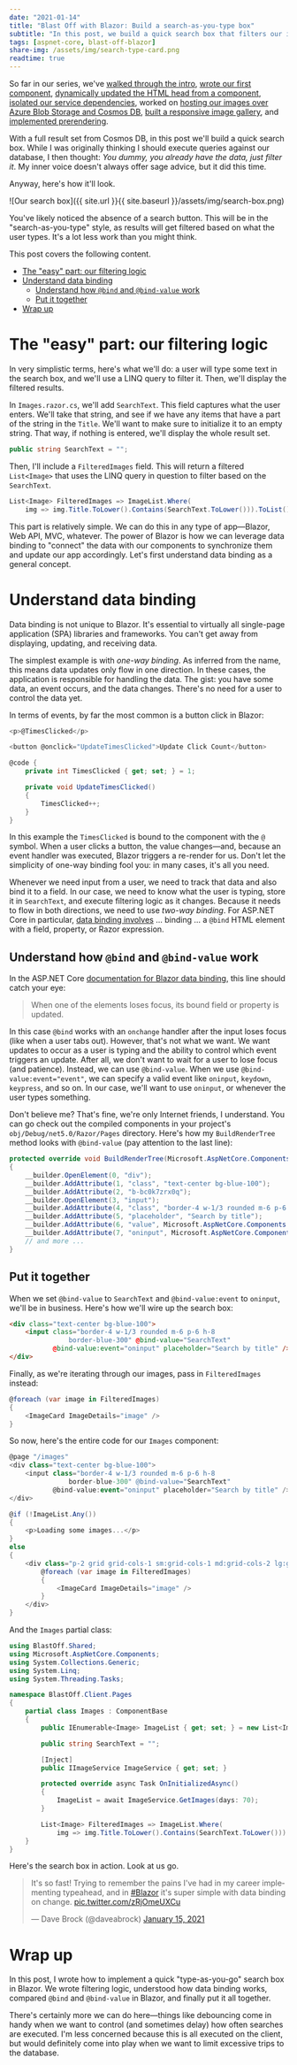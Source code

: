 ```yaml
---
date: "2021-01-14"
title: "Blast Off with Blazor: Build a search-as-you-type box"
subtitle: "In this post, we build a quick search box that filters our images."
tags: [aspnet-core, blast-off-blazor]
share-img: /assets/img/search-type-card.png
readtime: true
---
```


So far in our series, we've [walked through the intro](https://daveabrock.com/2020/10/26/blast-off-blazor-intro), [wrote our first component](https://daveabrock.com/2020/10/28/blast-off-blazor-404-page), [dynamically updated the HTML head from a component](https://daveabrock.com/2020/11/08/blast-off-blazor-update-head), [isolated our service dependencies](https://daveabrock.com/2020/11/22/blast-off-blazor-service-dependencies), worked on [hosting our images over Azure Blob Storage and Cosmos DB](https://daveabrock.com/2020/12/13/blast-off-blazor-cosmos), [built a responsive image gallery](https://daveabrock.com/2020/12/16/blast-off-blazor-responsive-gallery), and [implemented prerendering](https://daveabrock.com/2020/12/27/blast-off-blazor-prerender-wasm).

With a full result set from Cosmos DB, in this post we'll build a quick search box. While I was originally thinking I should execute queries against our database, I then thought: *You dummy, you already have the data, just filter it*. My inner voice doesn't always offer sage advice, but it did this time.

Anyway, here's how it'll look.

![Our search box]({{ site.url }}{{ site.baseurl }}/assets/img/search-box.png)

You've likely noticed the absence of a search button. This will be in the "search-as-you-type" style, as results will get filtered based on what the user types. It's a lot less work than you might think.

This post covers the following content.

- [The "easy" part: our filtering logic](#the-easy-part-our-filtering-logic)
- [Understand data binding](#understand-data-binding)
  - [Understand how `@bind` and `@bind-value` work](#understand-how-bind-and-bind-value-work)
  - [Put it together](#put-it-together)
- [Wrap up](#wrap-up)

# The "easy" part: our filtering logic

In very simplistic terms, here's what we'll do: a user will type some text in the search box, and we'll use a LINQ query to filter it. Then, we'll display the filtered results.

In `Images.razor.cs`, we'll add `SearchText`. This field captures what the user enters. We'll take that string, and see if we have any items that have a part of the string in the `Title`. We'll want to make sure to initialize it to an empty string. That way, if nothing is entered, we'll display the whole result set.

```csharp
public string SearchText = "";
```

Then, I'll include a `FilteredImages` field. This will return a filtered `List<Image>` that uses the LINQ query in question to filter based on the `SearchText`.

```csharp
List<Image> FilteredImages => ImageList.Where(
    img => img.Title.ToLower().Contains(SearchText.ToLower())).ToList();
```

This part is relatively simple. We can do this in any type of app—Blazor, Web API, MVC, whatever. The power of Blazor is how we can leverage data binding to "connect" the data with our components to synchronize them and update our app accordingly. Let's first understand data binding as a general concept.

# Understand data binding

Data binding is not unique to Blazor. It's essential to virtually all single-page application (SPA) libraries and frameworks. You can't get away from displaying, updating, and receiving data.

The simplest example is with *one-way binding*. As inferred from the name, this means data updates only flow in one direction. In these cases, the application is responsible for handling the data. The gist: you have some data, an event occurs, and the data changes. There's no need for a user to control the data yet.

In terms of events, by far the most common is a button click in Blazor:

```csharp
<p>@TimesClicked</p>

<button @onclick="UpdateTimesClicked">Update Click Count</button>

@code {
    private int TimesClicked { get; set; } = 1;

    private void UpdateTimesClicked()
    {
        TimesClicked++;
    }
}
```

In this example the `TimesClicked` is bound to the component with the `@` symbol. When a user clicks a button, the value changes—and, because an event handler was executed, Blazor triggers a re-render for us. Don't let the simplicity of one-way binding fool you: in many cases, it's all you need.

Whenever we need input from a user, we need to track that data and also bind it to a field. In our case, we need to know what the user is typing, store it in `SearchText`, and execute filtering logic as it changes. Because it needs to flow in both directions, we need to use *two-way binding*. For ASP.NET Core in particular, [data binding involves](https://docs.microsoft.com/aspnet/core/blazor/components/data-binding?view=aspnetcore-5.0) ... binding ... a `@bind` HTML element with a field, property, or Razor expression.

## Understand how `@bind` and `@bind-value` work

In the ASP.NET Core [documentation for Blazor data binding](https://docs.microsoft.com/aspnet/core/blazor/components/data-binding?view=aspnetcore-5.0), this line should catch your eye:

>When one of the elements loses focus, its bound field or property is updated.

In this case `@bind` works with an `onchange` handler after the input loses focus (like when a user tabs out). However, that's not what we want. We want updates to occur as a user is typing and the ability to control which event triggers an update. After all, we don't want to wait for a user to lose focus (and patience). Instead, we can use `@bind-value`. When we use `@bind-value:event="event"`, we can specify a valid event like `oninput`, `keydown`, `keypress`, and so on. In our case, we'll want to use `oninput`, or whenever the user types something.

Don't believe me? That's fine, we're only Internet friends, I understand. You can go check out the compiled components in your project's `obj/Debug/net5.0/Razor/Pages` directory. Here's how my `BuildRenderTree` method looks with `@bind-value` (pay attention to the last line):

```csharp
protected override void BuildRenderTree(Microsoft.AspNetCore.Components.Rendering.RenderTreeBuilder __builder)
{
    __builder.OpenElement(0, "div");
    __builder.AddAttribute(1, "class", "text-center bg-blue-100");
    __builder.AddAttribute(2, "b-bc0k7zrx0q");
    __builder.OpenElement(3, "input");
    __builder.AddAttribute(4, "class", "border-4 w-1/3 rounded m-6 p-6 h-8\r\n               border-blue-300");
    __builder.AddAttribute(5, "placeholder", "Search by title");
    __builder.AddAttribute(6, "value", Microsoft.AspNetCore.Components.BindConverter.FormatValue(SearchText));
    __builder.AddAttribute(7, "oninput", Microsoft.AspNetCore.Components.EventCallback.Factory.CreateBinder(this, __value => SearchText = __value, SearchText));
    // and more ...
}
```

## Put it together

When we set `@bind-value` to `SearchText` and `@bind-value:event` to `oninput`, we'll be in business. Here's how we'll wire up the search box:

```html
<div class="text-center bg-blue-100">
    <input class="border-4 w-1/3 rounded m-6 p-6 h-8
               border-blue-300" @bind-value="SearchText"
           @bind-value:event="oninput" placeholder="Search by title" />
</div>
```

Finally, as we're iterating through our images, pass in `FilteredImages` instead:

```csharp
@foreach (var image in FilteredImages)
{
    <ImageCard ImageDetails="image" />
}
```

So now, here's the entire code for our `Images` component:

```csharp
@page "/images"
<div class="text-center bg-blue-100">
    <input class="border-4 w-1/3 rounded m-6 p-6 h-8
               border-blue-300" @bind-value="SearchText"
           @bind-value:event="oninput" placeholder="Search by title" />
</div>

@if (!ImageList.Any())
{
    <p>Loading some images...</p>
}
else
{
    <div class="p-2 grid grid-cols-1 sm:grid-cols-1 md:grid-cols-2 lg:grid-cols-3 xl:grid-cols-3">
        @foreach (var image in FilteredImages)
        {
            <ImageCard ImageDetails="image" />
        }
    </div>
}
```

And the `Images` partial class:

```csharp
using BlastOff.Shared;
using Microsoft.AspNetCore.Components;
using System.Collections.Generic;
using System.Linq;
using System.Threading.Tasks;

namespace BlastOff.Client.Pages
{
    partial class Images : ComponentBase
    {
        public IEnumerable<Image> ImageList { get; set; } = new List<Image>();

        public string SearchText = "";

        [Inject]
        public IImageService ImageService { get; set; }

        protected override async Task OnInitializedAsync()
        {
            ImageList = await ImageService.GetImages(days: 70);
        }

        List<Image> FilteredImages => ImageList.Where(
            img => img.Title.ToLower().Contains(SearchText.ToLower())).ToList();
    }
}

```

Here's the search box in action. Look at us go.

<blockquote class="twitter-tweet"><p lang="en" dir="ltr">It&#39;s so fast! Trying to remember the pains I&#39;ve had in my career implementing typeahead, and in <a href="https://twitter.com/hashtag/Blazor?src=hash&amp;ref_src=twsrc%5Etfw">#Blazor</a> it&#39;s super simple with data binding on change. <a href="https://t.co/zRjOmeUXCu">pic.twitter.com/zRjOmeUXCu</a></p>&mdash; Dave Brock (@daveabrock) <a href="https://twitter.com/daveabrock/status/1349882727621865473?ref_src=twsrc%5Etfw">January 15, 2021</a></blockquote> <script async src="https://platform.twitter.com/widgets.js" charset="utf-8"></script>

# Wrap up

In this post, I wrote how to implement a quick "type-as-you-go" search box in Blazor. We wrote filtering logic, understood how data binding works, compared `@bind` and `@bind-value` in Blazor, and finally put it all together.

There's certainly more we can do here—things like debouncing come in handy when we want to control (and sometimes delay) how often searches are executed. I'm less concerned because this is all executed on the client, but would definitely come into play when we want to limit excessive trips to the database.
